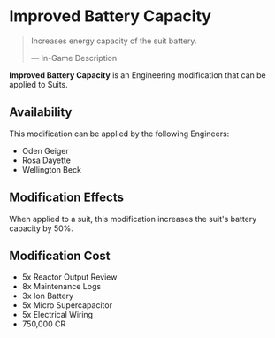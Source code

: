 # Improved Battery Capacity
> 
> 
> Increases energy capacity of the suit battery.
> 
> 
> — In-Game Description
> 

**Improved Battery Capacity** is an Engineering modification that can be applied to Suits.

## Availability

This modification can be applied by the following Engineers:

- Oden Geiger
- Rosa Dayette
- Wellington Beck

## Modification Effects

When applied to a suit, this modification increases the suit's battery capacity by 50%.

## Modification Cost

- 5x Reactor Output Review
- 8x Maintenance Logs
- 3x Ion Battery
- 5x Micro Supercapacitor
- 5x Electrical Wiring
- 750,000 CR